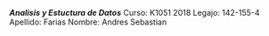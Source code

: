 ***Analisis y Estuctura de Datos***
Curso: K1051
2018
Legajo: 142-155-4
Apellido: Farias
Nombre: Andres Sebastian
